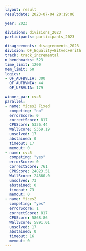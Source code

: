 ```yaml
---
layout: result
resultdate: 2023-07-04 20:19:06

year: 2023

divisions: divisions_2023
participants: participants_2023

disagreements: disagreements_2023
division: QF_Equality+Bitvec+Arith
track: track_incremental
n_benchmarks: 523
time_limit: 1200
mem_limit: 60
logics:
- QF_AUFBVLIA: 300
  QF_AUFBVNIA: 44
  QF_UFBVLIA: 179

winner_par: cvc5
parallel:
- name: Yices2 Fixed
  competing: "no"
  errorScore: 0
  correctScore: 817
  CPUScore: 5336.44
  WallScore: 5359.19
  unsolved: 17
  abstained: 0
  timeout: 17
  memout: 0
- name: cvc5
  competing: "yes"
  errorScore: 0
  correctScore: 761
  CPUScore: 24823.51
  WallScore: 24860.0
  unsolved: 73
  abstained: 0
  timeout: 73
  memout: 0
- name: Yices2
  competing: "yes"
  errorScore: 1
  correctScore: 817
  CPUScore: 5868.86
  WallScore: 5891.01
  unsolved: 17
  abstained: 0
  timeout: 16
  memout: 0
---
```

